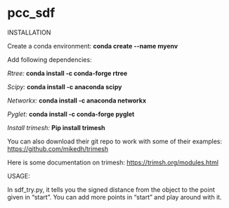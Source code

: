 # pcc_sdf

INSTALLATION

Create a conda environment:
**conda create --name myenv**

Add following dependencies:

*Rtree:*
**conda install -c conda-forge rtree**

*Scipy:*
**conda install -c anaconda scipy**

*Networkx:*
**conda install -c anaconda networkx**

*Pyglet:*
**conda install -c conda-forge pyglet** 

*Install trimesh:*
**Pip install trimesh**

You can also download their git repo to work with some of their examples:
https://github.com/mikedh/trimesh

Here is some documentation on trimesh:
https://trimsh.org/modules.html


USAGE:

In sdf_try.py, it tells you the signed distance from the object to the point given in “start”.
You can add more points in “start” and play around with it.
